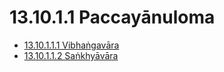 

# 13.10.1.1 Paccayānuloma

* [13.10.1.1.1 Vibhaṅgavāra](13.10.1.1/13.10.1.1.1.md)
* [13.10.1.1.2 Saṅkhyāvāra](13.10.1.1/13.10.1.1.2.md)



